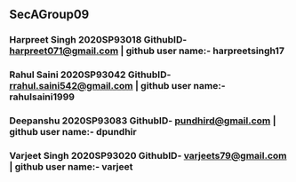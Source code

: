 ## SecAGroup09
### Harpreet Singh 2020SP93018 GithubID- harpreet071@gmail.com   | github user name:- harpreetsingh17
### Rahul Saini  2020SP93042 GithubID- rrahul.saini542@gmail.com | github user name:- rahulsaini1999
### Deepanshu 2020SP93083 GithubID- pundhird@gmail.com           | github user name:- dpundhir
### Varjeet Singh 2020SP93020 GithubID- varjeets79@gmail.com     | github user name:- varjeet
